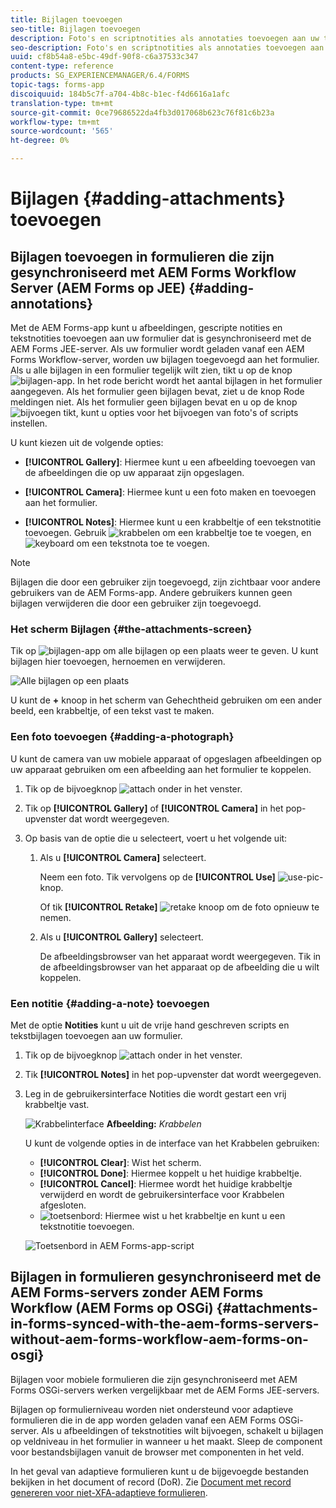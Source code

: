 ```yaml
---
title: Bijlagen toevoegen
seo-title: Bijlagen toevoegen
description: Foto's en scriptnotities als annotaties toevoegen aan uw taak in de AEM Forms-app
seo-description: Foto's en scriptnotities als annotaties toevoegen aan uw taak in de AEM Forms-app
uuid: cf8b54a8-e5bc-49df-90f8-c6a37533c347
content-type: reference
products: SG_EXPERIENCEMANAGER/6.4/FORMS
topic-tags: forms-app
discoiquuid: 184b5c7f-a704-4b8c-b1ec-f4d6616a1afc
translation-type: tm+mt
source-git-commit: 0ce79686522da4fb3d017068b623c76f81c6b23a
workflow-type: tm+mt
source-wordcount: '565'
ht-degree: 0%

---
```



# Bijlagen {#adding-attachments} toevoegen

## Bijlagen toevoegen in formulieren die zijn gesynchroniseerd met AEM Forms Workflow Server (AEM Forms op JEE) {#adding-annotations}

Met de AEM Forms-app kunt u afbeeldingen, gescripte notities en tekstnotities toevoegen aan uw formulier dat is gesynchroniseerd met de AEM Forms JEE-server. Als uw formulier wordt geladen vanaf een AEM Forms Workflow-server, worden uw bijlagen toegevoegd aan het formulier. Als u alle bijlagen in een formulier tegelijk wilt zien, tikt u op de knop ![bijlagen-app](assets/attachments-app.png). In het rode bericht wordt het aantal bijlagen in het formulier aangegeven. Als het formulier geen bijlagen bevat, ziet u de knop Rode meldingen niet. Als het formulier geen bijlagen bevat en u op de knop ![bijvoegen](assets/attch.png) tikt, kunt u opties voor het bijvoegen van foto&#39;s of scripts instellen.

U kunt kiezen uit de volgende opties:

* **[!UICONTROL Gallery]**: Hiermee kunt u een afbeelding toevoegen van de afbeeldingen die op uw apparaat zijn opgeslagen.

* **[!UICONTROL Camera]**: Hiermee kunt u een foto maken en toevoegen aan het formulier.

* **[!UICONTROL Notes]**: Hiermee kunt u een krabbeltje of een tekstnotitie toevoegen. Gebruik ![krabbelen](assets/scribble.png) om een krabbeltje toe te voegen, en ![keyboard](assets/keyboard.png) om een tekstnota toe te voegen.

>[!NOTE]
>
>Bijlagen die door een gebruiker zijn toegevoegd, zijn zichtbaar voor andere gebruikers van de AEM Forms-app. Andere gebruikers kunnen geen bijlagen verwijderen die door een gebruiker zijn toegevoegd.


### Het scherm Bijlagen {#the-attachments-screen}

Tik op ![bijlagen-app](assets/attachments-app.png) om alle bijlagen op een plaats weer te geven. U kunt bijlagen hier toevoegen, hernoemen en verwijderen.

![Alle bijlagen op een plaats](assets/attachments-screen.png)

U kunt de **+** knoop in het scherm van Gehechtheid gebruiken om een ander beeld, een krabbeltje, of een tekst vast te maken.

### Een foto toevoegen {#adding-a-photograph}

U kunt de camera van uw mobiele apparaat of opgeslagen afbeeldingen op uw apparaat gebruiken om een afbeelding aan het formulier te koppelen.

1. Tik op de bijvoegknop ![attach](assets/attch.png) onder in het venster.
1. Tik op **[!UICONTROL Gallery]** of **[!UICONTROL Camera]** in het pop-upvenster dat wordt weergegeven.
1. Op basis van de optie die u selecteert, voert u het volgende uit:

   1. Als u **[!UICONTROL Camera]** selecteert.

      Neem een foto. Tik vervolgens op de **[!UICONTROL Use]** ![use-pic](assets/use-pic.png)-knop.

      Of tik **[!UICONTROL Retake]** ![retake](assets/retake.png) knoop om de foto opnieuw te nemen.

   1. Als u **[!UICONTROL Gallery]** selecteert.

      De afbeeldingsbrowser van het apparaat wordt weergegeven. Tik in de afbeeldingsbrowser van het apparaat op de afbeelding die u wilt koppelen.

### Een notitie {#adding-a-note} toevoegen

Met de optie **Notities** kunt u uit de vrije hand geschreven scripts en tekstbijlagen toevoegen aan uw formulier.

1. Tik op de bijvoegknop ![attach](assets/attch.png) onder in het venster.
1. Tik **[!UICONTROL Notes]** in het pop-upvenster dat wordt weergegeven.
1. Leg in de gebruikersinterface Notities die wordt gestart een vrij krabbeltje vast.

   ![Krabbelinterface](assets/scribble-ui.png)
   **Afbeelding:** *Krabbelen*

   U kunt de volgende opties in de interface van het Krabbelen gebruiken:

   * **[!UICONTROL Clear]**: Wist het scherm.
   * **[!UICONTROL Done]**: Hiermee koppelt u het huidige krabbeltje.
   * **[!UICONTROL Cancel]**: Hiermee wordt het huidige krabbeltje verwijderd en wordt de gebruikersinterface voor Krabbelen afgesloten.
   * ![toetsenbord](assets/keyboard.png): Hiermee wist u het krabbeltje en kunt u een tekstnotitie toevoegen.

   ![Toetsenbord in AEM Forms-app-script](assets/keyboard-inapp.png)

## Bijlagen in formulieren gesynchroniseerd met de AEM Forms-servers zonder AEM Forms Workflow (AEM Forms op OSGi) {#attachments-in-forms-synced-with-the-aem-forms-servers-without-aem-forms-workflow-aem-forms-on-osgi}

Bijlagen voor mobiele formulieren die zijn gesynchroniseerd met AEM Forms OSGi-servers werken vergelijkbaar met de AEM Forms JEE-servers.

Bijlagen op formulierniveau worden niet ondersteund voor adaptieve formulieren die in de app worden geladen vanaf een AEM Forms OSGi-server. Als u afbeeldingen of tekstnotities wilt bijvoegen, schakelt u bijlagen op veldniveau in het formulier in wanneer u het maakt. Sleep de component voor bestandsbijlagen vanuit de browser met componenten in het veld.

In het geval van adaptieve formulieren kunt u de bijgevoegde bestanden bekijken in het document of record (DoR). Zie [Document met record genereren voor niet-XFA-adaptieve formulieren](/help/forms/using/generate-document-of-record-for-non-xfa-based-adaptive-forms.md).
